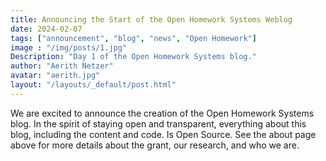 ```yaml
---
title: Announcing the Start of the Open Homework Systems Weblog
date: 2024-02-07
tags: ["announcement", "blog", "news", "Open Homework"]
image : "/img/posts/1.jpg"
Description: "Day 1 of the Open Homework Systems blog."
author: "Aerith Netzer"
avatar: "aerith.jpg"
layout: "/layouts/_default/post.html"
---
```


We are excited to announce the creation of the Open Homework Systems blog. In the spirit of staying open and transparent, everything about this blog, including the content and code. Is Open Source. See the about page above for more details about the grant, our research, and who we are.
